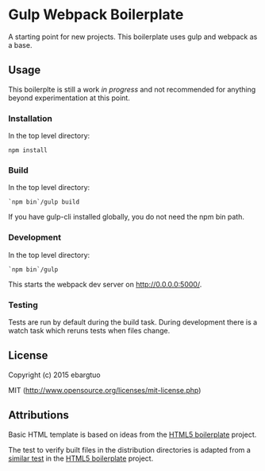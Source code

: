 # Gulp Webpack Boilerplate

A starting point for new projects. This boilerplate uses gulp and webpack as a base.

## Usage

This boilerplte is still a work _in progress_ and not recommended for anything
beyond experimentation at this point.

### Installation

In the top level directory:

```
npm install
```

### Build

In the top level directory:

```
`npm bin`/gulp build
```

If you have gulp-cli installed globally, you do not need the npm bin path.

### Development

In the top level directory:

```
`npm bin`/gulp
```

This starts the webpack dev server on http://0.0.0.0:5000/.

### Testing

Tests are run by default during the build task. During development there is
a watch task which reruns tests when files change.

## License

Copyright (c) 2015 ebargtuo

MIT (http://www.opensource.org/licenses/mit-license.php)

## Attributions

Basic HTML template is based on ideas from the
[HTML5 boilerplate](https://github.com/h5bp/html5-boilerplate) project.

The test to verify built files in the distribution directories is adapted from
a
[similar test](https://github.com/h5bp/html5-boilerplate/blob/master/test/file_existence.js)
in the [HTML5 boilerplate](https://github.com/h5bp/html5-boilerplate) project.
